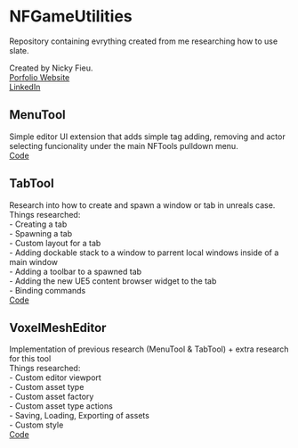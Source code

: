 # NFGameUtilities
  Repository containing evrything created from me researching how to use slate.

  Created by Nicky Fieu.<br/>
  [Porfolio Website](https://nickyfieu.myportfolio.com/work)<br/>
  [LinkedIn](https://www.linkedin.com/in/nicky-f-986552195/)<br/>
## MenuTool
  Simple editor UI extension that adds simple tag adding, removing and actor selecting funcionality under the main NFTools pulldown menu.<br/>
  [Code](https://github.com/nickyfieu/VoxelMeshEditor/tree/Dev/Source/NFToolEditorExtensionEditor/Private/MenuTool)<br/>
## TabTool
  Research into how to create and spawn a window or tab in unreals case.<br/>
  Things researched:<br/>
			- Creating a tab<br/>
			- Spawning a tab<br/>
			- Custom layout for a tab<br/>
			- Adding dockable stack to a window to parrent local windows inside of a main window<br/>
			- Adding a toolbar to a spawned tab<br/>
			- Adding the new UE5 content browser widget to the tab<br/>
			- Binding commands<br/>
  [Code](https://github.com/nickyfieu/VoxelMeshEditor/tree/Dev/Source/NFToolEditorExtensionEditor/Private/TabTool)<br/>
## VoxelMeshEditor
  Implementation of previous research (MenuTool & TabTool) + extra research for this tool<br/>
  Things researched:<br/>
			- Custom editor viewport<br/>
			- Custom asset type<br/>
			- Custom asset factory<br/>
			- Custom asset type actions<br/>
			- Saving, Loading, Exporting  of assets<br/>
			- Custom style<br/>
  [Code](https://github.com/nickyfieu/VoxelMeshEditor/tree/Dev/Source/NFToolEditorExtensionEditor/Private/VoxelMeshEditor)<br/>
